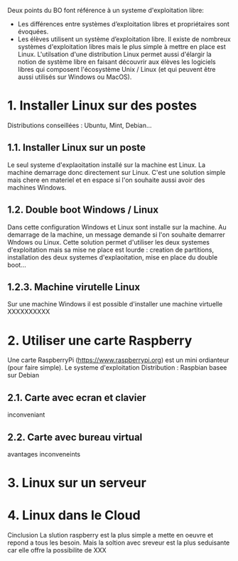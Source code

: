 Deux points du BO font référence à un systeme d'exploitation libre:
* Les différences entre systèmes d’exploitation libres et propriétaires sont évoquées.
* Les élèves utilisent un système d’exploitation libre.
Il existe de nombreux systèmes d'exploitation libres mais le plus simple à mettre en place est Linux. L'utilsation d'une distribution Linux permet aussi d'élargir la notion de système libre en faisant découvrir aux élèves les logiciels libres qui composent l'écosystème Unix / Linux (et qui peuvent être aussi utilisés sur Windows ou MacOS).

# 1. Installer Linux sur des postes

Distributions conseillées : Ubuntu, Mint, Debian...

## 1.1. Installer Linux sur un poste
Le seul systeme d'explaoitation installé sur la machine est Linux. La machine demarrage donc directement sur Linux.
C'est une solution simple mais chere en materiel et en espace si l'on souhaite aussi avoir des machines Windows.

## 1.2. Double boot Windows / Linux
Dans cette configuration Windows et Linux sont installe sur la machine. Au demarrage de la machine, un message demande si l'on souhaite demarrer Wndows ou Linux.
Cette solution permet d'utiliser les deux systemes d'exploitation mais sa mise ne place est lourde : creation de partitions, installation des deux systemes d'explaoitation, mise en place du double boot...

## 1.2.3. Machine virutelle Linux
Sur une machine Windows il est possible d'installer une machine virtuelle XXXXXXXXXX

# 2. Utiliser une carte Raspberry
Une carte RaspberryPi (https://www.raspberrypi.org) est un mini ordianteur (pour faire simple). Le systeme d'exploitation 
Distribution : Raspbian basee sur Debian
## 2.1. Carte avec ecran et clavier
inconveniant
## 2.2. Carte avec bureau virtual
avantages
inconveneints

# 3. Linux sur un serveur

# 4. Linux dans le Cloud

Cinclusion
La slution raspberry est la plus simple a mette en oeuvre et repond a tous les besoin. Mais la soltion avec sreveur est la plus seduisante car elle offre la possibilite de XXX
